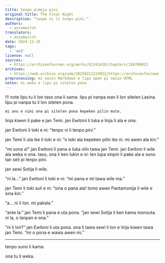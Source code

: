 ```yaml
---
title: tenpo pimeja pini
original-title: The Final Night
description: “tenpo ni li tenpo pini.”
authors:
  - axiomwitch
translators:
  - axiomwitch
date: 2024-12-15
tags:
  - 'ao3'
license: null
sources:
  - https://archiveofourown.org/works/61341418/chapters/156788023
archives:
  - https://web.archive.org/web/20250211124952/https://archiveofourown.org/works/61341418/chapters/156788023
preprocessing: mi nasin Markdown e lipu open pi nasin HTML
notes: mi weka e lipu pi sitelen pona
---
```


!!! note
    lipu tu li lon taso ona li sama. lipu pi nanpa wan li lon sitelen Lasina. lipu pi nanpa tu li lon sitelen pona.

    mi anu e nimi ona pi sitelen pona kepeken pilin mute.

linja kiwen li pake e jan Temi. jan Ewitoni li luka e linja li ala e ona.

jan Ewitoni li toki e ni: “tenpo ni li tenpo pini.”

jan Temi li uta ike li toki e ni: “o toki ala kepeken pilin ike ni. mi awen ala kin.”

“mi sona a!” jan Ewitoni li pana e luka olin tawa jan Temi. jan Ewitoni li wile ala weka e ona. taso, ona li ken lukin e ni: len lupa sinpin li pake ala e suno tan seli pi tenpo pini.

jan sewi Sotija li wile.

“ni la...” jan Ewitoni li toki e ni: “mi pana e mi tawa wile ma.”

jan Temi li toki suli e ni: “sina o pana ala! tomo awen Pantamonija li wile e sina kin.”

“a... ni li lon. mi pakala.”

“ante la.” jan Temi li pana e uta pona. “jan sewi Sotija li ken kama monsuta. ni la, o lanpan e ona.”

“ni li lon?” jan Ewitoni li uta pona. ona li tawa sewi li lon e linja kiwen tawa jan Temi. “mi o pona e wawa awen mi.”

***

tenpo suno li kama.

ona tu li weka.